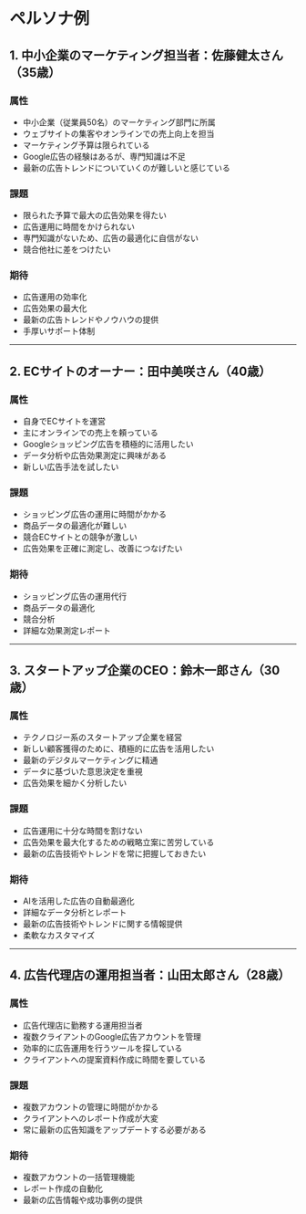 # ペルソナ例

## 1. 中小企業のマーケティング担当者：佐藤健太さん（35歳）

### 属性
- 中小企業（従業員50名）のマーケティング部門に所属
- ウェブサイトの集客やオンラインでの売上向上を担当
- マーケティング予算は限られている
- Google広告の経験はあるが、専門知識は不足
- 最新の広告トレンドについていくのが難しいと感じている

### 課題
- 限られた予算で最大の広告効果を得たい
- 広告運用に時間をかけられない
- 専門知識がないため、広告の最適化に自信がない
- 競合他社に差をつけたい

### 期待
- 広告運用の効率化
- 広告効果の最大化
- 最新の広告トレンドやノウハウの提供
- 手厚いサポート体制

---

## 2. ECサイトのオーナー：田中美咲さん（40歳）

### 属性
- 自身でECサイトを運営
- 主にオンラインでの売上を頼っている
- Googleショッピング広告を積極的に活用したい
- データ分析や広告効果測定に興味がある
- 新しい広告手法を試したい

### 課題
- ショッピング広告の運用に時間がかかる
- 商品データの最適化が難しい
- 競合ECサイトとの競争が激しい
- 広告効果を正確に測定し、改善につなげたい

### 期待
- ショッピング広告の運用代行
- 商品データの最適化
- 競合分析
- 詳細な効果測定レポート

---

## 3. スタートアップ企業のCEO：鈴木一郎さん（30歳）

### 属性
- テクノロジー系のスタートアップ企業を経営
- 新しい顧客獲得のために、積極的に広告を活用したい
- 最新のデジタルマーケティングに精通
- データに基づいた意思決定を重視
- 広告効果を細かく分析したい

### 課題
- 広告運用に十分な時間を割けない
- 広告効果を最大化するための戦略立案に苦労している
- 最新の広告技術やトレンドを常に把握しておきたい

### 期待
- AIを活用した広告の自動最適化
- 詳細なデータ分析とレポート
- 最新の広告技術やトレンドに関する情報提供
- 柔軟なカスタマイズ

---

## 4. 広告代理店の運用担当者：山田太郎さん（28歳）

### 属性
- 広告代理店に勤務する運用担当者
- 複数クライアントのGoogle広告アカウントを管理
- 効率的に広告運用を行うツールを探している
- クライアントへの提案資料作成に時間を要している

### 課題
- 複数アカウントの管理に時間がかかる
- クライアントへのレポート作成が大変
- 常に最新の広告知識をアップデートする必要がある

### 期待
- 複数アカウントの一括管理機能
- レポート作成の自動化
- 最新の広告情報や成功事例の提供
